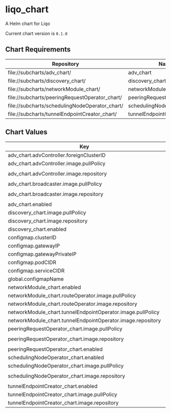liqo_chart
==========
A Helm chart for Liqo

Current chart version is `0.1.0`



## Chart Requirements

| Repository | Name | Version |
|------------|------|---------|
| file://subcharts/adv_chart/ | adv_chart | 0.1.0 |
| file://subcharts/discovery_chart/ | discovery_chart | 0.1.0 |
| file://subcharts/networkModule_chart/ | networkModule_chart | 0.1.0 |
| file://subcharts/peeringRequestOperator_chart/ | peeringRequestOperator_chart | 0.1.0 |
| file://subcharts/schedulingNodeOperator_chart/ | schedulingNodeOperator_chart | 0.1.0 |
| file://subcharts/tunnelEndpointCreator_chart/ | tunnelEndpointCreator_chart | 0.1.0 |

## Chart Values

| Key | Type | Default | Description |
|-----|------|---------|-------------|
| adv_chart.advController.foreignClusterID | string | `"cluster-2"` |  |
| adv_chart.advController.image.pullPolicy | string | `"IfNotPresent"` |  |
| adv_chart.advController.image.repository | string | `"liqo/advertisement-operator"` |  |
| adv_chart.broadcaster.image.pullPolicy | string | `"IfNotPresent"` |  |
| adv_chart.broadcaster.image.repository | string | `"liqo/advertisement-broadcaster"` |  |
| adv_chart.enabled | bool | `true` |  |
| discovery_chart.image.pullPolicy | string | `"IfNotPresent"` |  |
| discovery_chart.image.repository | string | `"liqo/discovery"` |  |
| discovery_chart.enabled | bool | `true` |  |
| configmap.clusterID | string | `"cluster-1"` |  |
| configmap.gatewayIP | string | `"10.251.0.1"` |  |
| configmap.gatewayPrivateIP | string | `"10.244.2.47"` |  |
| configmap.podCIDR | string | `"10.244.0.0/16"` |  |
| configmap.serviceCIDR | string | `"10.96.0.0/12"` |  |
| global.configmapName | string | `"liqo-configmap"` |  |
| networkModule_chart.enabled | bool | `true` |  |
| networkModule_chart.routeOperator.image.pullPolicy | string | `"IfNotPresent"` |  |
| networkModule_chart.routeOperator.image.repository | string | `"liqo/liqonet"` |  |
| networkModule_chart.tunnelEndpointOperator.image.pullPolicy | string | `"IfNotPresent"` |  |
| networkModule_chart.tunnelEndpointOperator.image.repository | string | `"liqo/liqonet"` |  |
| peeringRequestOperator_chart.image.pullPolicy | string | `"IfNotPresent"` |  |
| peeringRequestOperator_chart.image.repository | string | `"liqo/peering-request-operator"` |  |
| peeringRequestOperator_chart.enabled | bool | `true` |  |
| schedulingNodeOperator_chart.enabled | bool | `true` |  |
| schedulingNodeOperator_chart.image.pullPolicy | string | `"IfNotPresent"` |  |
| schedulingNodeOperator_chart.image.repository | string | `"liqo/schedulingnode-operator"` |  |
| tunnelEndpointCreator_chart.enabled | bool | `true` |  |
| tunnelEndpointCreator_chart.image.pullPolicy | string | `"IfNotPresent"` |  |
| tunnelEndpointCreator_chart.image.repository | string | `"liqo/liqonet"` |  |
